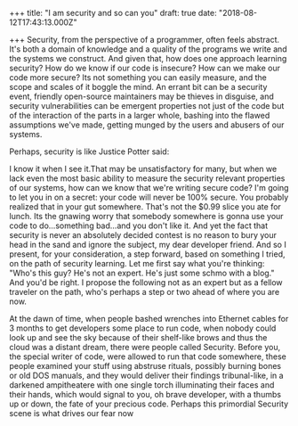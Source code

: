 
+++
title: "I am security and so can you"
draft: true
date: "2018-08-12T17:43:13.000Z"

+++
Security, from the perspective of a programmer, often feels abstract. It's both
a domain of knowledge and a quality of the programs we write and the systems we
construct. And given that, how does one approach learning  security? How do we
know if our code is insecure? How can we make our code more secure? Its not
something you can easily measure, and the scope and scales of it boggle the
mind. An errant bit can be a security event, friendly open-source maintainers
may be thieves in disguise, and security vulnerabilities can be emergent
properties not just of the code but of the interaction of the parts in a larger
whole, bashing into the flawed assumptions we've made, getting munged by the
users and abusers of our systems.

Perhaps, security is like Justice Potter said:

I know it when I see it.That may be unsatisfactory for many, but when we lack
even the most basic ability to measure the security relevant properties of our
systems, how can we know that we're writing secure code? I'm going to let you in
on a secret: your code will never be 100% secure. You probably realized that in
your gut somewhere. That's not the $0.99 slice you ate for lunch. Its the
gnawing worry that somebody somewhere is gonna use your code to do...something
bad...and you don't like it. And yet the fact that security is never an
absolutely decided contest is no reason to bury your head in the sand and ignore
the subject, my dear developer friend. And so I present, for your consideration,
a step forward, based on something I tried, on the path of security learning.
Let me first say what you're thinking: "Who's this guy? He's not an expert. He's
just some schmo with a blog." And you'd be right. I propose the following not as
an expert but as a fellow traveler on the path, who's perhaps a step or two
ahead of where you are now.

At the dawn of time, when people bashed wrenches into Ethernet cables for 3
months to get developers some place to run code, when nobody could look up and
see the sky because of their shelf-like brows and thus the cloud was a distant
dream, there were people called Security. Before you, the special writer of
code, were allowed to run that code somewhere, these people examined your stuff
using abstruse rituals, possibly burning bones or old DOS manuals, and they
would deliver their findings tribunal-like, in a darkened ampitheatere with one
single torch illuminating their faces and their hands, which would signal to
you, oh brave developer, with a thumbs up or down, the fate of your precious
code. Perhaps this primordial Security  scene is what drives our fear now
